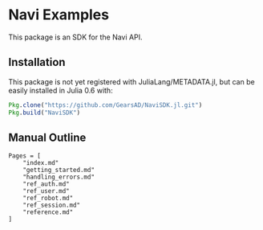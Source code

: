 # Navi Examples

This package is an SDK for the Navi API.

## Installation
This package is not yet registered with JuliaLang/METADATA.jl, but can be easily installed in Julia 0.6 with:
```julia
Pkg.clone("https://github.com/GearsAD/NaviSDK.jl.git")
Pkg.build("NaviSDK")
```

## Manual Outline
```@contents
Pages = [
    "index.md"
    "getting_started.md"
    "handling_errors.md"
    "ref_auth.md"
    "ref_user.md"
    "ref_robot.md"
    "ref_session.md"
    "reference.md"
]
```
